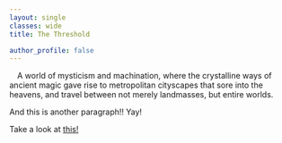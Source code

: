 ```yaml
---
layout: single
classes: wide
title: The Threshold

author_profile: false
---
```


&emsp;A world of mysticism and machination, where the crystalline ways of ancient magic gave rise to metropolitan cityscapes that sore into the heavens, and travel between not merely landmasses, but entire worlds.

And this is another paragraph!! Yay!

Take a look at [this!](solar_empire)
